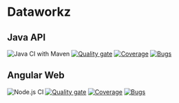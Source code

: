 # Dataworkz

## Java API
![Java CI with Maven](https://github.com/MdeBruin93/Dataworkz/workflows/Java%20CI%20with%20Maven/badge.svg)
[![Quality gate](https://sonarcloud.io/api/project_badges/quality_gate?project=event-subscriber)](https://sonarcloud.io/dashboard?id=event-subscriber)
[![Coverage](https://sonarcloud.io/api/project_badges/measure?project=event-subscriber&metric=coverage)](https://sonarcloud.io/dashboard?id=event-subscriber)
[![Bugs](https://sonarcloud.io/api/project_badges/measure?project=MdeBruin93_Dataworkz&metric=bugs)](https://sonarcloud.io/dashboard?id=MdeBruin93_Dataworkz)


## Angular Web
![Node.js CI](https://github.com/MdeBruin93/Dataworkz/workflows/Node.js%20CI/badge.svg)
[![Quality gate](https://sonarcloud.io/api/project_badges/quality_gate?project=MdeBruin93_Dataworkz)](https://sonarcloud.io/dashboard?id=MdeBruin93_Dataworkz)
[![Coverage](https://sonarcloud.io/api/project_badges/measure?project=MdeBruin93_Dataworkz&metric=coverage)](https://sonarcloud.io/dashboard?id=MdeBruin93_Dataworkz)
[![Bugs](https://sonarcloud.io/api/project_badges/measure?project=MdeBruin93_Dataworkz&metric=bugs)](https://sonarcloud.io/dashboard?id=MdeBruin93_Dataworkz)
